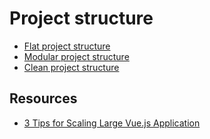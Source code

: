 # Project structure

- [Flat project structure](./flat.md)
- [Modular project structure](./modular.md)
- [Clean project structure](./clean-project-structure/readme.md)

## Resources

- [3 Tips for Scaling Large Vue.js Application](https://www.maxpou.fr/3-tips-scaling-vue-application)
